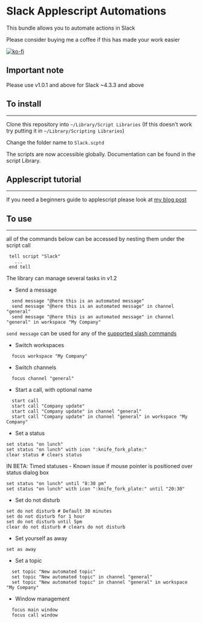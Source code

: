 # Slack Applescript Automations

This bundle allows you to automate actions in Slack

Please consider buying me a coffee if this has made your work easier

[![ko-fi](https://www.ko-fi.com/img/githubbutton_sm.svg)](https://ko-fi.com/C0C31L438)

## Important note

Please use v1.0.1 and above for Slack ~4.3.3 and above

## To install
---
Clone this repository into `~/Library/Script Libraries` (If this doesn't work try putting it in `~/Library/Scripting Libraries`)

Change the folder name to `Slack.scptd`

The scripts are now accessible globally. Documentation can be found in the script Library.

## Applescript tutorial
---

If you need a beginners guide to applescript please look at [my blog post](https://www.samknight.co.uk/2018/12/13/automating-slack-with-applescript.html)

## To use
---

all of the commands below can be accessed by nesting them under the script call

```
 tell script "Slack"
   ...
 end tell
```

The library can manage several tasks in v1.2

- Send a message
```
  send message "@here this is an automated message"
  send message "@here this is an automated message" in channel "general"
  send message "@here this is an automated message" in channel "general" in workspace "My Company"
```
`send message`  can be used for any of the [supported slash commands](https://slack.com/intl/en-gb/help/articles/201259356-Use-built-in-slash-commands)

- Switch workspaces
```
  focus workspace "My Company"
```
- Switch channels
```
  focus channel "general"
```

- Start a call, with optional name
```
  start call
  start call "Company update"
  start call "Company update" in channel "general"
  start call "Company update" in channel "general" in workspace "My Company"
```
- Set a status
```
set status "on lunch"
set status "on lunch" with icon ":knife_fork_plate:"
clear status # clears status 

```
IN BETA: Timed statuses - Known issue if mouse pointer is positioned over status dialog box
```
set status "on lunch" until "8:30 pm"
set status "on lunch" with icon ":knife_fork_plate:" until "20:30"
```

- Set do not disturb
```
set do not disturb # Default 30 minutes
set do not disturb for 1 hour
set do not disturb until 5pm
clear do not disturb # clears do not disturb 
```

- Set yourself as away
```
set as away
```

- Set a topic
```
  set topic "New automated topic"
  set topic "New automated topic" in channel "general"
  set topic "New automated topic" in channel "general" in workspace "My Company"
```

- Window management
```
  focus main window
  focus call window
```



